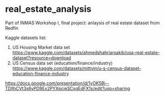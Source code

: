 # real_estate_analysis
Part of INMAS Workshop I, final project: anlaysis of real estate dataset from Redfin

Kaggle datasets list:
1. US Housing Market data set https://www.kaggle.com/datasets/ahmedshahriarsakib/usa-real-estate-dataset?resource=download
2. US Census data set (education/finance/industry) https://www.kaggle.com/datasets/mittvin/u-s-census-dataset-education-finance-industry

https://docs.google.com/presentation/d/1yOK5Bj--TDlIhCVt3s6yPD9Ex2PYXpcjeSCsgEdFX1s/edit?usp=sharing

